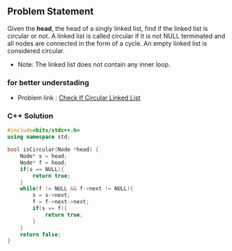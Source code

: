 ## Problem Statement

Given the **head**, the head of a singly linked list, find if the linked list is circular or not. A linked list is called circular if it is not NULL terminated and all nodes are connected in the form of a cycle. An empty linked list is considered circular.

- Note: The linked list does not contain any inner loop.

### for better understading
- Problem link : [Check If Circular Linked List](https://www.geeksforgeeks.org/problems/circular-linked-list/1?page=1&category=Linked%20List&status=solved&sortBy=difficulty)

### C++ Solution

```cpp
#include<bits/stdc++.h>
using namespace std;

bool isCircular(Node *head) {
    Node* s = head;
    Node* f = head;
    if(s == NULL){
        return true;
    }
    while(f != NULL && f->next != NULL){
        s = s->next;
        f = f->next->next;
        if(s == f){
            return true;
        }
    }
    return false;
}
```